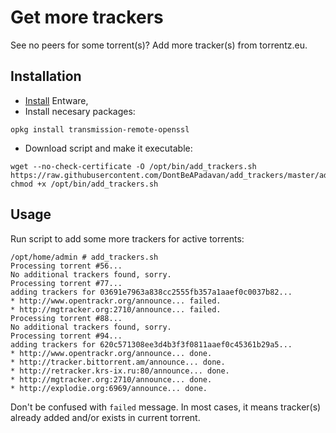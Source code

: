 # Get more trackers

See no peers for some torrent(s)? Add more tracker(s) from torrentz.eu.

## Installation

* [Install](https://bitbucket.org/padavan/rt-n56u/wiki/EN/HowToConfigureEntware) Entware,
* Install necesary packages:

```
opkg install transmission-remote-openssl
```

* Download script and make it executable:

```
wget --no-check-certificate -O /opt/bin/add_trackers.sh https://raw.githubusercontent.com/DontBeAPadavan/add_trackers/master/add_trackers.sh
chmod +x /opt/bin/add_trackers.sh
```

## Usage

Run script to add some more trackers for active torrents:

```
/opt/home/admin # add_trackers.sh
Processing torrent #56...
No additional trackers found, sorry.
Processing torrent #77...
adding trackers for 03691e7963a838cc2555fb357a1aaef0c0037b82...
* http://www.opentrackr.org/announce... failed.
* http://mgtracker.org:2710/announce... failed.
Processing torrent #88...
No additional trackers found, sorry.
Processing torrent #94...
adding trackers for 620c571308ee3d4b3f3f0811aaef0c45361b29a5...
* http://www.opentrackr.org/announce... done.
* http://tracker.bittorrent.am/announce... done.
* http://retracker.krs-ix.ru:80/announce... done.
* http://mgtracker.org:2710/announce... done.
* http://explodie.org:6969/announce... done.
```

Don't be confused with `failed` message. In most cases, it means tracker(s) already added and/or exists in current torrent.
